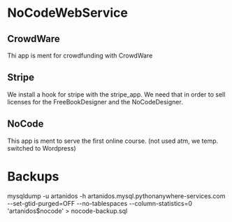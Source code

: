 # NoCodeWebService

## CrowdWare
Thi app is ment for crowdfunding with CrowdWare 

## Stripe
We install a hook for stripe with the stripe_app.
We need that in order to sell licenses for the FreeBookDesigner and the NoCodeDesigner.

## NoCode
This app is ment to serve the first online course. (not used atm, we temp. switched to Wordpress)




# Backups
mysqldump -u artanidos -h artanidos.mysql.pythonanywhere-services.com --set-gtid-purged=OFF --no-tablespaces --column-statistics=0 'artanidos$nocode'  > nocode-backup.sql